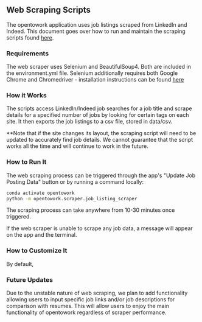 ## Web Scraping Scripts
The opentowork application uses job listings scraped from LinkedIn and Indeed. This document goes over how to run and maintain the scraping scripts found [here](../opentowork/scraper/).

### Requirements
The web scraper uses Selenium and BeautifulSoup4. Both are included in the environment.yml file. Selenium additionally requires both Google Chrome and Chromedriver - installation instructions can be found [here](../README.md#data)

### How it Works
The scripts access LinkedIn/Indeed job searches for a job title and scrape details for a specified number of jobs by looking for certain tags on each site. It then exports the job listings to a csv file, stored in data/csv.

**Note that if the site changes its layout, the scraping script will need to be updated to accurately find job details. We cannot guarantee that the script works all the time and will continue to work in the future.

### How to Run It
The web scraping process can be triggered through the app's "Update Job Posting Data" button or by running a command locally:

```bash
conda activate opentowork
python -m opentowork.scraper.job_listing_scraper
```
The scraping process can take anywhere from 10-30 minutes once triggered.

If the web scraper is unable to scrape any job data, a message will appear on the app and the terminal.

### How to Customize It
By default,

### Future Updates
Due to the unstable nature of web scraping, we plan to add functionality allowing users to input specific job links and/or job descriptions for comparison with resumes. This will allow users to enjoy the main functionality of opentowork regardless of scraper performance.